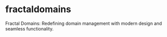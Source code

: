 # fractaldomains
Fractal Domains: Redefining domain management with modern design and seamless functionality.
